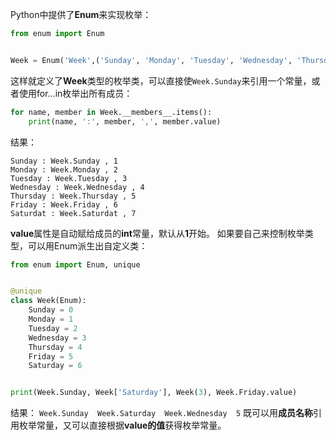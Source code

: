 Python中提供了**Enum**来实现枚举：
```py
from enum import Enum


Week = Enum('Week',('Sunday', 'Monday', 'Tuesday', 'Wednesday', 'Thursday', 'Friday', 'Saturdat'))
```
这样就定义了**Week**类型的枚举类，可以直接使`Week.Sunday`来引用一个常量，或者使用for...in枚举出所有成员：
```py
for name, member in Week.__members__.items():
    print(name, ':', member, ',', member.value)
```
结果：
```
Sunday : Week.Sunday , 1
Monday : Week.Monday , 2
Tuesday : Week.Tuesday , 3
Wednesday : Week.Wednesday , 4
Thursday : Week.Thursday , 5
Friday : Week.Friday , 6
Saturdat : Week.Saturdat , 7
```
**value**属性是自动赋给成员的**int**常量，默认从**1**开始。
如果要自己来控制枚举类型，可以用Enum派生出自定义类：
```py
from enum import Enum, unique


@unique
class Week(Enum):
    Sunday = 0
    Monday = 1
    Tuesday = 2
    Wednesday = 3
    Thursday = 4
    Friday = 5
    Saturday = 6


print(Week.Sunday, Week['Saturday'], Week(3), Week.Friday.value)
```
结果：
`Week.Sunday  Week.Saturday  Week.Wednesday  5`
既可以用**成员名称**引用枚举常量，又可以直接根据**value的值**获得枚举常量。